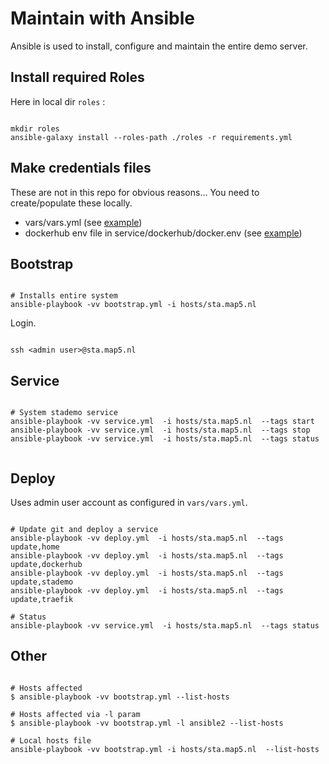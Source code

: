 # Maintain with Ansible

Ansible is used to install, configure and maintain the entire demo server.

## Install required Roles

Here in local dir `roles` :

```

mkdir roles
ansible-galaxy install --roles-path ./roles -r requirements.yml

```

## Make credentials files

These are not in this repo for obvious reasons... You need to create/populate these locally. 

* vars/vars.yml (see [example](vars/vars.example.yml))
* dockerhub env file in service/dockerhub/docker.env (see [example](../services/dockerhub/dockerhub.example.env))


## Bootstrap

```

# Installs entire system
ansible-playbook -vv bootstrap.yml -i hosts/sta.map5.nl

```


Login.

```

ssh <admin user>@sta.map5.nl

```

## Service

```

# System stademo service
ansible-playbook -vv service.yml  -i hosts/sta.map5.nl  --tags start
ansible-playbook -vv service.yml  -i hosts/sta.map5.nl  --tags stop
ansible-playbook -vv service.yml  -i hosts/sta.map5.nl  --tags status


```

## Deploy

Uses admin user account as configured in `vars/vars.yml`.


```

# Update git and deploy a service
ansible-playbook -vv deploy.yml  -i hosts/sta.map5.nl  --tags update,home
ansible-playbook -vv deploy.yml  -i hosts/sta.map5.nl  --tags update,dockerhub
ansible-playbook -vv deploy.yml  -i hosts/sta.map5.nl  --tags update,stademo
ansible-playbook -vv deploy.yml  -i hosts/sta.map5.nl  --tags update,traefik

# Status
ansible-playbook -vv service.yml  -i hosts/sta.map5.nl  --tags status

```


## Other

```

# Hosts affected 
$ ansible-playbook -vv bootstrap.yml --list-hosts

# Hosts affected via -l param
$ ansible-playbook -vv bootstrap.yml -l ansible2 --list-hosts

# Local hosts file
ansible-playbook -vv bootstrap.yml -i hosts/sta.map5.nl  --list-hosts

```
